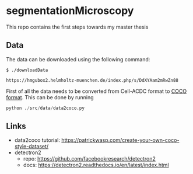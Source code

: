 # segmentationMicroscopy
This repo contains the first steps towards my master thesis

## Data 
The data can be downloaded using the following command:
```console
$ ./downloadData

https://hmgubox2.helmholtz-muenchen.de/index.php/s/DdXYAam2mRwZn88
```

First of all the data needs to be converted from Cell-ACDC format to [COCO format](https://cocodataset.org/#format-data). This can be done by running

```python
python ./src/data/data2coco.py
```

## Links

- data2coco tutorial: https://patrickwasp.com/create-your-own-coco-style-dataset/
- detectron2
    - repo: https://github.com/facebookresearch/detectron2
    - docs: https://detectron2.readthedocs.io/en/latest/index.html 
